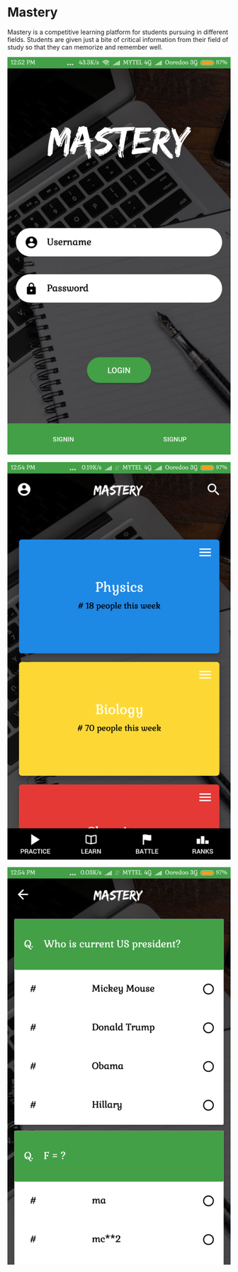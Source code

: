# Mastery

Mastery is a competitive learning platform for students pursuing in different fields. Students are given just a bite of critical information from their field of study so that they can memorize and remember well. 

![alt text](https://raw.githubusercontent.com/hpbyte/Mastery/master/s1.png)

![alt text](https://raw.githubusercontent.com/hpbyte/Mastery/master/s2.png)

![alt text](https://raw.githubusercontent.com/hpbyte/Mastery/master/s3.png)
